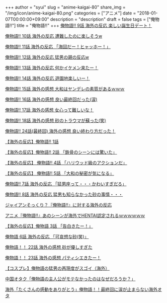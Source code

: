 +++
author = "syui"
slug = "anime-kaigai-80"
share_img = "/img/icon/anime-kaigai-80.png"
categories = ["アニメ"]
date = "2018-01-07T00:00:00+09:00"
description = "description"
draft = false
tags = ["俺物語!!"]
title = "俺物語!!"
+++
<a href="http://don32111.blog.fc2.com/blog-entry-102.html" rel="nofollow" target="_blank" title=" 俺物語!! 9話 海外の反応 楽しい誕生日デート！"> 俺物語!! 9話 海外の反応 楽しい誕生日デート！</a>

<a href="http://don32111.blog.fc2.com/blog-entry-107.html" rel="nofollow" target="_blank" title="俺物語!! 10話 海外の反応 遭難したのに楽しそうw">俺物語!! 10話 海外の反応 遭難したのに楽しそうw</a>

<a href="http://don32111.blog.fc2.com/blog-entry-114.html" rel="nofollow" target="_blank" title=" 俺物語!! 11話 海外の反応 「海回だー！ヒャッホー！」"> 俺物語!! 11話 海外の反応 「海回だー！ヒャッホー！」</a>

<a href="http://don32111.blog.fc2.com/blog-entry-115.html" rel="nofollow" target="_blank" title="俺物語!! 12話 海外の反応 猛男の親の反応w">俺物語!! 12話 海外の反応 猛男の親の反応w</a>

<a href="http://don32111.blog.fc2.com/blog-entry-116.html" rel="nofollow" target="_blank" title="俺物語!! 13話 海外の反応 何かイケメン来たー！">俺物語!! 13話 海外の反応 何かイケメン来たー！</a>

<a href="http://don32111.blog.fc2.com/blog-entry-123.html" rel="nofollow" target="_blank" title="俺物語!! 14話 海外の反応 遊園地楽しいー！">俺物語!! 14話 海外の反応 遊園地楽しいー！</a>

<a href="http://don32111.blog.fc2.com/blog-entry-126.html" rel="nofollow" target="_blank" title="俺物語!! 15話 海外の感想 大和はヤンデレの素質があるｗｗｗ">俺物語!! 15話 海外の感想 大和はヤンデレの素質があるｗｗｗ</a>

<a href="http://don32111.blog.fc2.com/blog-entry-130.html" rel="nofollow" target="_blank" title="俺物語!! 16話 海外の感想 良い最終回だった(涙)">俺物語!! 16話 海外の感想 良い最終回だった(涙)</a>

<a href="http://don32111.blog.fc2.com/blog-entry-139.html" rel="nofollow" target="_blank" title=" 俺物語!! 17話 海外の感想 女心って難しいな！"> 俺物語!! 17話 海外の感想 女心って難しいな！</a>

<a href="http://don32111.blog.fc2.com/blog-entry-145.html" rel="nofollow" target="_blank" title="俺物語!! 18話 海外の感想 砂のトラウマが蘇った(笑)">俺物語!! 18話 海外の感想 砂のトラウマが蘇った(笑)</a>

<a href="http://don32111.blog.fc2.com/blog-entry-179.html" rel="nofollow" target="_blank" title="俺物語!! 24話(最終回) 海外の感想 良い終わり方だった！">俺物語!! 24話(最終回) 海外の感想 良い終わり方だった！</a>

<a href="http://don32111.blog.fc2.com/blog-entry-38.html" rel="nofollow" target="_blank" title="【海外の反応】俺物語!! 1話">【海外の反応】俺物語!! 1話</a>

<a href="http://don32111.blog.fc2.com/blog-entry-50.html" rel="nofollow" target="_blank" title="【海外の反応】俺物語!! 2話 「鉄骨のシーンには驚いた」">【海外の反応】俺物語!! 2話 「鉄骨のシーンには驚いた」</a>

<a href="http://don32111.blog.fc2.com/blog-entry-68.html" rel="nofollow" target="_blank" title="【海外の反応】 俺物語!! 4話 「ハリウッド級のアクションだ」">【海外の反応】 俺物語!! 4話 「ハリウッド級のアクションだ」</a>

<a href="http://don32111.blog.fc2.com/blog-entry-75.html" rel="nofollow" target="_blank" title="【海外の反応】 俺物語!! 5話 「大和の秘密が気になる」">【海外の反応】 俺物語!! 5話 「大和の秘密が気になる」</a>

<a href="http://don32111.blog.fc2.com/blog-entry-94.html" rel="nofollow" target="_blank" title="俺物語!! 7話 海外の反応 「猛男座って・・・かわいすぎだろ」">俺物語!! 7話 海外の反応 「猛男座って・・・かわいすぎだろ」</a>

<a href="http://don32111.blog.fc2.com/blog-entry-97.html" rel="nofollow" target="_blank" title="俺物語!! 8話 海外の反応 猛男も知らなかった砂の事情・・・">俺物語!! 8話 海外の反応 猛男も知らなかった砂の事情・・・</a>

<a href="http://world-action.net/archives/7272" rel="nofollow" target="_blank" title="ジャイアンそっくり？『俺物語!!』に対する海外の反応">ジャイアンそっくり？『俺物語!!』に対する海外の反応</a>

<a href="http://yurukuyaru.com/archives/47939751.html" rel="nofollow" target="_blank" title="アニメ『俺物語!!』あのシーンが海外でHENTAI認定されるｗｗｗｗｗｗ">アニメ『俺物語!!』あのシーンが海外でHENTAI認定されるｗｗｗｗｗｗ</a>

<a href="http://don32111.blog.fc2.com/blog-entry-58.html" rel="nofollow" target="_blank" title="【海外の反応】俺物語 3話 「告白きたー！」">【海外の反応】俺物語 3話 「告白きたー！」</a>


<a href="http://don32111.blog.fc2.com/blog-entry-80.html" rel="nofollow" target="_blank" title="俺物語 6話 海外の反応 「可哀想な砂(笑)」">俺物語 6話 海外の反応 「可哀想な砂(笑)」</a>


<a href="http://don32111.blog.fc2.com/blog-entry-162.html" rel="nofollow" target="_blank" title="俺物語！！ 22話 海外の感想 砂が優しすぎた">俺物語！！ 22話 海外の感想 砂が優しすぎた</a>


<a href="http://don32111.blog.fc2.com/blog-entry-168.html" rel="nofollow" target="_blank" title=" 俺物語！！ 23話 海外の感想 パティシエきたー！"> 俺物語！！ 23話 海外の感想 パティシエきたー！</a>


<a href="http://world-action.net/archives/7548" rel="nofollow" target="_blank" title="【コスプレ】俺物語の猛男の再現度がスゴイ（海外）">【コスプレ】俺物語の猛男の再現度がスゴイ（海外）</a>


<a href="http://blog.livedoor.jp/kashikou/archives/52020296.html" rel="nofollow" target="_blank" title="中国オタク「俺物語の主人公がモテなかったのはなぜだろうか？」">中国オタク「俺物語の主人公がモテなかったのはなぜだろうか？」</a>


<a href="http://www.kattobi-japan.com/archives/12655328.html" rel="nofollow" target="_blank" title="海外「たくさんの感動をありがとう」俺物語！！最終回に涙が止まらない海外オタ">海外「たくさんの感動をありがとう」俺物語！！最終回に涙が止まらない海外オタ</a>

